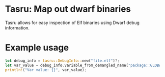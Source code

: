 # Tasru: Map out dwarf binaries

Tasru allows for easy inspection of Elf binaries using Dwarf debug information.

# Example usage

```rust
let debug_info = tasru::DebugInfo::new("file.elf")?;
let var_value = debug_info.variable_from_demangled_name("package::GLOBAL_VAR")?.base_type().to_u32()?;
println!("Var value: {}", var_value);
```
